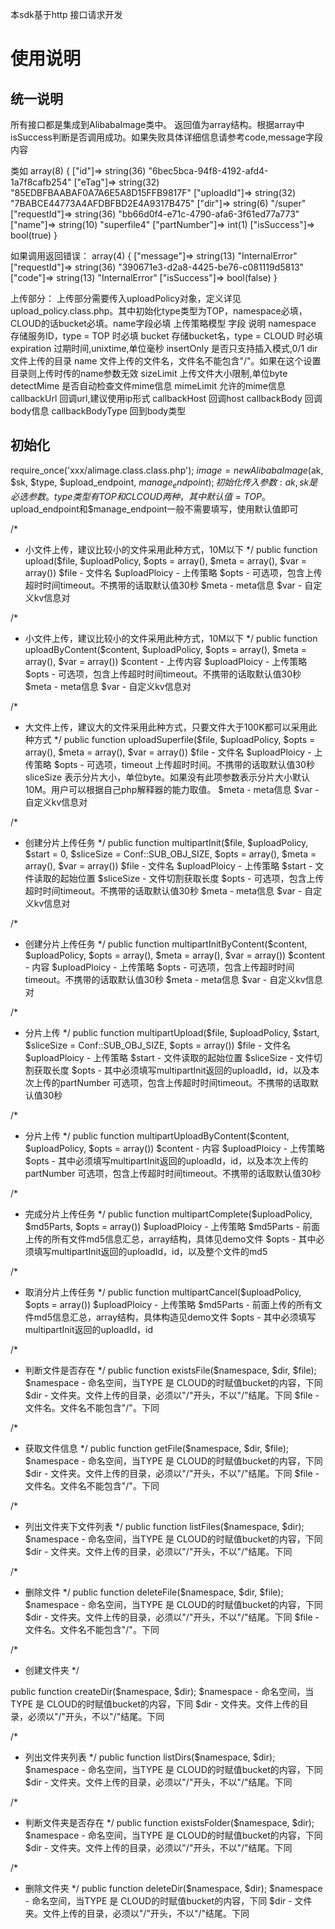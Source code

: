 本sdk基于http 接口请求开发
# 使用说明
## 统一说明
所有接口都是集成到AlibabaImage类中。
返回值为array结构。根据array中isSuccess判断是否调用成功。如果失败具体详细信息请参考code,message字段内容

类如
array(8) {
  ["id"]=>
  string(36) "6bec5bca-94f8-4192-afd4-1a7f8cafb254"
  ["eTag"]=>
  string(32) "85EDBFBAABAF0A7A6E5A8D15FFB9817F"
  ["uploadId"]=>
  string(32) "7BABCE44773A4AFDBFBD2E4A9317B475"
  ["dir"]=>
  string(6) "/super"
  ["requestId"]=>
  string(36) "bb66d0f4-e71c-4790-afa6-3f61ed77a773"
  ["name"]=>
  string(10) "superfile4"
  ["partNumber"]=>
  int(1)
  ["isSuccess"]=>
  bool(true)
}

如果调用返回错误：
array(4) {
  ["message"]=>
  string(13) "InternalError"
  ["requestId"]=>
  string(36) "390671e3-d2a8-4425-be76-c081119d5813"
  ["code"]=>
  string(13) "InternalError"
  ["isSuccess"]=>
  bool(false)
}


上传部分：
上传部分需要传入uploadPolicy对象，定义详见upload_policy.class.php。其中初始化type类型为TOP，namespace必填，CLOUD的话bucket必填。name字段必填
上传策略模型
字段 						说明
namespace 			存储服务ID，type = TOP 时必填
bucket 					存储bucket名，type = CLOUD 时必填
expiration 			过期时间,unixtime,单位毫秒
insertOnly 			是否只支持插入模式,0/1
dir 						文件上传的目录
name 						文件上传的文件名，文件名不能包含"/"。如果在这个设置目录则上传时传的name参数无效
sizeLimit 			上传文件大小限制,单位byte
detectMime 			是否自动检查文件mime信息
mimeLimit 			允许的mime信息
callbackUrl 		回调url,建议使用ip形式
callbackHost 		回调host
callbackBody 		回调body信息
callbackBodyType 	回到body类型 

## 初始化
require_once('xxx/alimage.class.class.php');
$image  = new AlibabaImage($ak, $sk, $type, $upload_endpoint, $manage_endpoint);
初始化传入参数:ak,sk是必选参数。type类型有TOP和CLCOUD两种，其中默认值=TOP。$upload_endpoint和$manage_endpoint一般不需要填写，使用默认值即可

/*
* 小文件上传，建议比较小的文件采用此种方式，10M以下
*/
public function upload($file, $uploadPolicy, $opts = array(), $meta = array(), $var = array())
$file - 文件名
$uploadPloicy  - 上传策略
$opts - 可选项，包含上传超时时间timeout。不携带的话取默认值30秒
$meta - meta信息
$var - 自定义kv信息对

/*
* 小文件上传，建议比较小的文件采用此种方式，10M以下
*/
public function uploadByContent($content, $uploadPolicy, $opts = array(), $meta = array(), $var = array())
$content - 上传内容
$uploadPloicy  - 上传策略
$opts - 可选项，包含上传超时时间timeout。不携带的话取默认值30秒
$meta - meta信息
$var - 自定义kv信息对

/*
* 大文件上传，建议大的文件采用此种方式，只要文件大于100K都可以采用此种方式
*/
public function uploadSuperfile($file, $uploadPolicy, $opts = array(), $meta = array(), $var = array())
$file - 文件名
$uploadPloicy  - 上传策略
$opts - 可选项，timeout 上传超时时间。不携带的话取默认值30秒
								sliceSize 表示分片大小，单位byte。如果没有此项参数表示分片大小默认10M。用户可以根据自己php解释器的能力取值。
$meta - meta信息
$var - 自定义kv信息对

/*
* 创建分片上传任务
*/
public function multipartInit($file, $uploadPolicy, $start = 0, $sliceSize = Conf::SUB_OBJ_SIZE, $opts = array(), $meta = array(), $var = array())
$file - 文件名
$uploadPloicy  - 上传策略
$start - 文件读取的起始位置
$sliceSize - 文件切割获取长度
$opts - 可选项，包含上传超时时间timeout。不携带的话取默认值30秒
$meta - meta信息
$var - 自定义kv信息对

/*
* 创建分片上传任务
*/
public function multipartInitByContent($content, $uploadPolicy, $opts = array(), $meta = array(), $var = array())
$content - 内容
$uploadPloicy  - 上传策略
$opts - 可选项，包含上传超时时间timeout。不携带的话取默认值30秒
$meta - meta信息
$var - 自定义kv信息对

/*
* 分片上传
*/
public function multipartUpload($file, $uploadPolicy, $start, $sliceSize = Conf::SUB_OBJ_SIZE, $opts = array())
$file - 文件名
$uploadPloicy  - 上传策略
$start - 文件读取的起始位置
$sliceSize - 文件切割获取长度
$opts - 其中必须填写multipartInit返回的uploadId，id，以及本次上传的partNumber
			可选项，包含上传超时时间timeout。不携带的话取默认值30秒

/*
* 分片上传
*/
public function multipartUploadByContent($content, $uploadPolicy, $opts = array())
$content - 内容
$uploadPloicy  - 上传策略
$opts - 其中必须填写multipartInit返回的uploadId，id，以及本次上传的partNumber
			可选项，包含上传超时时间timeout。不携带的话取默认值30秒

/*
* 完成分片上传任务
*/
public function multipartComplete($uploadPolicy, $md5Parts, $opts = array())
$uploadPloicy  - 上传策略
$md5Parts - 前面上传的所有文件md5信息汇总，array结构，具体见demo文件
$opts - 其中必须填写multipartInit返回的uploadId，id，以及整个文件的md5
					
/*
* 取消分片上传任务
*/
public function multipartCancel($uploadPolicy, $opts = array())
$uploadPloicy  - 上传策略
$md5Parts - 前面上传的所有文件md5信息汇总，array结构，具体构造见demo文件
$opts - 其中必须填写multipartInit返回的uploadId，id

/*
* 判断文件是否存在
*/
public function existsFile($namespace, $dir, $file);
$namespace - 命名空间，当TYPE 是 CLOUD的时赋值bucket的内容，下同
$dir - 文件夹。文件上传的目录，必须以"/"开头，不以"/"结尾。下同
$file - 文件名。文件名不能包含"/"。下同

/*
* 获取文件信息
*/
public function getFile($namespace, $dir, $file);
$namespace - 命名空间，当TYPE 是 CLOUD的时赋值bucket的内容，下同
$dir - 文件夹。文件上传的目录，必须以"/"开头，不以"/"结尾。下同
$file - 文件名。文件名不能包含"/"。下同

/*
* 列出文件夹下文件列表
*/
public function listFiles($namespace, $dir);
$namespace - 命名空间，当TYPE 是 CLOUD的时赋值bucket的内容，下同
$dir - 文件夹。文件上传的目录，必须以"/"开头，不以"/"结尾。下同

/*
* 删除文件
*/
public function deleteFile($namespace, $dir, $file);
$namespace - 命名空间，当TYPE 是 CLOUD的时赋值bucket的内容，下同
$dir - 文件夹。文件上传的目录，必须以"/"开头，不以"/"结尾。下同
$file - 文件名。文件名不能包含"/"。下同

/*
* 创建文件夹
*/

public function createDir($namespace, $dir);
$namespace - 命名空间，当TYPE 是 CLOUD的时赋值bucket的内容，下同
$dir - 文件夹。文件上传的目录，必须以"/"开头，不以"/"结尾。下同

/*
* 列出文件夹列表
*/
public function listDirs($namespace, $dir);
$namespace - 命名空间，当TYPE 是 CLOUD的时赋值bucket的内容，下同
$dir - 文件夹。文件上传的目录，必须以"/"开头，不以"/"结尾。下同

/*
* 判断文件夹是否存在
*/
public function existsFolder($namespace, $dir);
$namespace - 命名空间，当TYPE 是 CLOUD的时赋值bucket的内容，下同
$dir - 文件夹。文件上传的目录，必须以"/"开头，不以"/"结尾。下同

/*
* 删除文件夹
*/
public function deleteDir($namespace, $dir);
$namespace - 命名空间，当TYPE 是 CLOUD的时赋值bucket的内容，下同
$dir - 文件夹。文件上传的目录，必须以"/"开头，不以"/"结尾。下同

